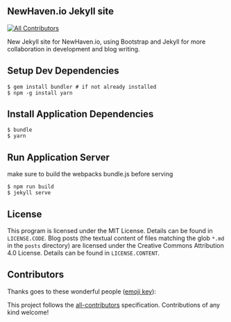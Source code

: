 ## NewHaven.io Jekyll site
[![All Contributors](https://img.shields.io/badge/all_contributors-0-orange.svg?style=flat-square)](#contributors)

New Jekyll site for NewHaven.io, using Bootstrap and Jekyll for more collaboration in development and blog writing.

## Setup Dev Dependencies

```
$ gem install bundler # if not already installed
$ npm -g install yarn
```

## Install Application Dependencies

```
$ bundle
$ yarn
```

## Run Application Server

make sure to build the webpacks bundle.js before serving
```
$ npm run build
$ jekyll serve
```


## License ##

This program is licensed under the MIT License. Details can be found in `LICENSE.CODE`.
Blog posts (the textual content of files matching the glob `*.md` in the `posts` directory) are licensed under the Creative Commons Attribution 4.0 License. Details can be found in `LICENSE.CONTENT`.

## Contributors

Thanks goes to these wonderful people ([emoji key](https://github.com/kentcdodds/all-contributors#emoji-key)):

<!-- ALL-CONTRIBUTORS-LIST:START - Do not remove or modify this section -->
<!-- prettier-ignore -->
<!-- ALL-CONTRIBUTORS-LIST:END -->

This project follows the [all-contributors](https://github.com/kentcdodds/all-contributors) specification. Contributions of any kind welcome!